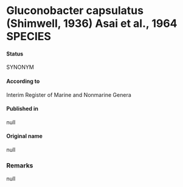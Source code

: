 # Gluconobacter capsulatus (Shimwell, 1936) Asai et al., 1964 SPECIES

#### Status
SYNONYM

#### According to
Interim Register of Marine and Nonmarine Genera

#### Published in
null

#### Original name
null

### Remarks
null